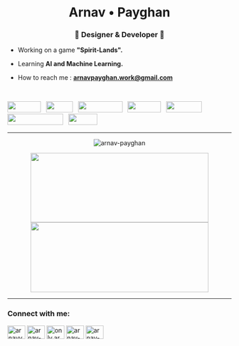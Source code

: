 <h1 align="center">Arnav • Payghan</h1>
<h3 align="center">🎍 Designer & Developer 🎍</h3>

-  Working on a game **"Spirit-Lands".**

-  Learning **AI and Machine Learning.**

-  How to reach me : **arnavpayghan.work@gmail.com**

<br>

<a href="https://en.wikipedia.org/wiki/HTML"><img src="https://img.shields.io/badge/-HTML-e34f26?logo=html5&logoColor=fff" height="25px" width="75px"></a>&nbsp;&nbsp;&nbsp;<a href="https://en.wikipedia.org/wiki/CSS"><img src="https://img.shields.io/badge/-CSS-0073ff?logo=css3&logoColor=fff" height="25px" width="60px"></a>&nbsp;&nbsp;&nbsp;<a href="https://en.wikipedia.org/wiki/JavaScript"><img src="https://img.shields.io/badge/-JavaScript-e9fa00?logo=javascript&logoColor=010101" height="25px" width="100px"></a>&nbsp;&nbsp;&nbsp;<a href="https://react.dev/"><img src="https://img.shields.io/badge/-React-14c4fa?logo=react&logoColor=fff" height="25px" width="75px"></a>&nbsp;&nbsp;&nbsp;<a href="https://www.python.org/"><img src="https://img.shields.io/badge/-Python-011978?logo=python&logoColor=fff" height="25px" width="80px"></a>&nbsp;&nbsp;&nbsp;<a href="https://www.hackerrank.com/profile/arn_payghan"><img src="https://img.shields.io/badge/-HackerRank-030303?logo=hackerrank&logoColor=00EA64" height="25px" width="125px"></a>&nbsp;&nbsp;&nbsp;<a href="https://docs.swift.org/"><b><img src="https://img.shields.io/badge/-Swift-ffffff?logo=swift&logoColor=e34f26" height="25px" width="65px"></b></a>

<hr>

<p align="center">
  <img src="https://github-readme-streak-stats-delta-teal.vercel.app?user=arnav-payghan&theme=midnight-purple" alt="arnav-payghan" />
</p>

<div align="center">
  <img height=156px width=400px src="https://github-readme-stats.vercel.app/api?username=arnav-payghan&show_icons=true&theme=midnight-purple" />
  <img height=157px width=400px src="https://github-readme-stats.vercel.app/api/top-langs/?username=arnav-payghan&theme=midnight-purple&layout=compact" />
</div>

<hr>

<h3 align="left">Connect with me:</h3>
<p align="left">
<a href="https://twitter.com/arnavvv__" target="blank"><img align="center" src="https://raw.githubusercontent.com/rahuldkjain/github-profile-readme-generator/master/src/images/icons/Social/twitter.svg" alt="arnavvv__" height="30" width="40" /></a>
<a href="https://linkedin.com/in/arnav-payghan-8660a925b" target="blank"><img align="center" src="https://raw.githubusercontent.com/rahuldkjain/github-profile-readme-generator/master/src/images/icons/Social/linked-in-alt.svg" alt="arnav-payghan-8660a925b" height="30" width="40" /></a>
<a href="https://instagram.com/arnav.payghan" target="blank"><img align="center" src="https://raw.githubusercontent.com/rahuldkjain/github-profile-readme-generator/master/src/images/icons/Social/instagram.svg" alt="only.arnavvv" height="30" width="40" /></a>
<a href="https://dribbble.com/arnav-payghan" target="blank"><img align="center" src="https://raw.githubusercontent.com/rahuldkjain/github-profile-readme-generator/master/src/images/icons/Social/dribbble.svg" alt="arnav-payghan" height="30" width="40" /></a>
<a href="https://www.behance.net/arnav-payghan" target="blank"><img align="center" src="https://raw.githubusercontent.com/rahuldkjain/github-profile-readme-generator/master/src/images/icons/Social/behance.svg" alt="arnav-payghan" height="30" width="40" /></a>
</p>


